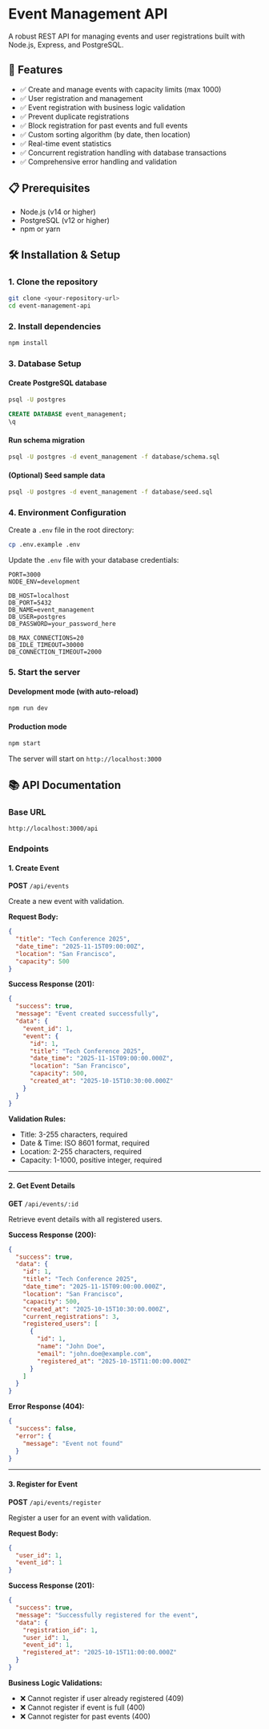 # Event Management API

A robust REST API for managing events and user registrations built with Node.js, Express, and PostgreSQL.

## 🚀 Features

- ✅ Create and manage events with capacity limits (max 1000)
- ✅ User registration and management
- ✅ Event registration with business logic validation
- ✅ Prevent duplicate registrations
- ✅ Block registration for past events and full events
- ✅ Custom sorting algorithm (by date, then location)
- ✅ Real-time event statistics
- ✅ Concurrent registration handling with database transactions
- ✅ Comprehensive error handling and validation

## 📋 Prerequisites

- Node.js (v14 or higher)
- PostgreSQL (v12 or higher)
- npm or yarn

## 🛠️ Installation & Setup

### 1. Clone the repository

```bash
git clone <your-repository-url>
cd event-management-api
```

### 2. Install dependencies

```bash
npm install
```

### 3. Database Setup

#### Create PostgreSQL database

```bash
psql -U postgres
```

```sql
CREATE DATABASE event_management;
\q
```

#### Run schema migration

```bash
psql -U postgres -d event_management -f database/schema.sql
```

#### (Optional) Seed sample data

```bash
psql -U postgres -d event_management -f database/seed.sql
```

### 4. Environment Configuration

Create a `.env` file in the root directory:

```bash
cp .env.example .env
```

Update the `.env` file with your database credentials:

```env
PORT=3000
NODE_ENV=development

DB_HOST=localhost
DB_PORT=5432
DB_NAME=event_management
DB_USER=postgres
DB_PASSWORD=your_password_here

DB_MAX_CONNECTIONS=20
DB_IDLE_TIMEOUT=30000
DB_CONNECTION_TIMEOUT=2000
```

### 5. Start the server

#### Development mode (with auto-reload)

```bash
npm run dev
```

#### Production mode

```bash
npm start
```

The server will start on `http://localhost:3000`

## 📚 API Documentation

### Base URL

```
http://localhost:3000/api
```

### Endpoints

#### 1. Create Event

**POST** `/api/events`

Create a new event with validation.

**Request Body:**

```json
{
  "title": "Tech Conference 2025",
  "date_time": "2025-11-15T09:00:00Z",
  "location": "San Francisco",
  "capacity": 500
}
```

**Success Response (201):**

```json
{
  "success": true,
  "message": "Event created successfully",
  "data": {
    "event_id": 1,
    "event": {
      "id": 1,
      "title": "Tech Conference 2025",
      "date_time": "2025-11-15T09:00:00.000Z",
      "location": "San Francisco",
      "capacity": 500,
      "created_at": "2025-10-15T10:30:00.000Z"
    }
  }
}
```

**Validation Rules:**
- Title: 3-255 characters, required
- Date & Time: ISO 8601 format, required
- Location: 2-255 characters, required
- Capacity: 1-1000, positive integer, required

---

#### 2. Get Event Details

**GET** `/api/events/:id`

Retrieve event details with all registered users.

**Success Response (200):**

```json
{
  "success": true,
  "data": {
    "id": 1,
    "title": "Tech Conference 2025",
    "date_time": "2025-11-15T09:00:00.000Z",
    "location": "San Francisco",
    "capacity": 500,
    "created_at": "2025-10-15T10:30:00.000Z",
    "current_registrations": 3,
    "registered_users": [
      {
        "id": 1,
        "name": "John Doe",
        "email": "john.doe@example.com",
        "registered_at": "2025-10-15T11:00:00.000Z"
      }
    ]
  }
}
```

**Error Response (404):**

```json
{
  "success": false,
  "error": {
    "message": "Event not found"
  }
}
```

---

#### 3. Register for Event

**POST** `/api/events/register`

Register a user for an event with validation.

**Request Body:**

```json
{
  "user_id": 1,
  "event_id": 1
}
```

**Success Response (201):**

```json
{
  "success": true,
  "message": "Successfully registered for the event",
  "data": {
    "registration_id": 1,
    "user_id": 1,
    "event_id": 1,
    "registered_at": "2025-10-15T11:00:00.000Z"
  }
}
```

**Business Logic Validations:**

- ❌ Cannot register if user already registered (409)
- ❌ Cannot register if event is full (400)
- ❌ Cannot register for past events (400)